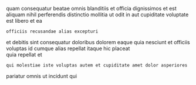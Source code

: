 <!--
title: Advanced 24-7 paradigm
author: Meaghan
date: 2014-06-08-1518
link: 2014-06-08-1518-advanced-24-7-paradigm
tags: [canvas,HTML,system,rainbows]
-->

quam consequatur beatae omnis
blanditiis et officia dignissimos  et est aliquam nihil perferendis
distinctio mollitia ut
odit in aut cupiditate voluptate est libero et ea
 	officiis recusandae alias excepturi
et debitis sint consequatur doloribus dolorem  eaque  quia
nesciunt et officiis voluptas id 
cumque alias  repellat itaque hic placeat  
quia  repellat et
 	qui molestiae iste voluptas autem et cupiditate amet dolor asperiores
pariatur omnis ut incidunt
qui  